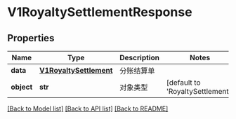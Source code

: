 # V1RoyaltySettlementResponse

## Properties
Name | Type | Description | Notes
------------ | ------------- | ------------- | -------------
**data** | [**V1RoyaltySettlement**](V1RoyaltySettlement.md) | 分账结算单 | 
**object** | **str** | 对象类型 | [default to 'RoyaltySettlement']

[[Back to Model list]](../README.md#documentation-for-models) [[Back to API list]](../README.md#documentation-for-api-endpoints) [[Back to README]](../README.md)


